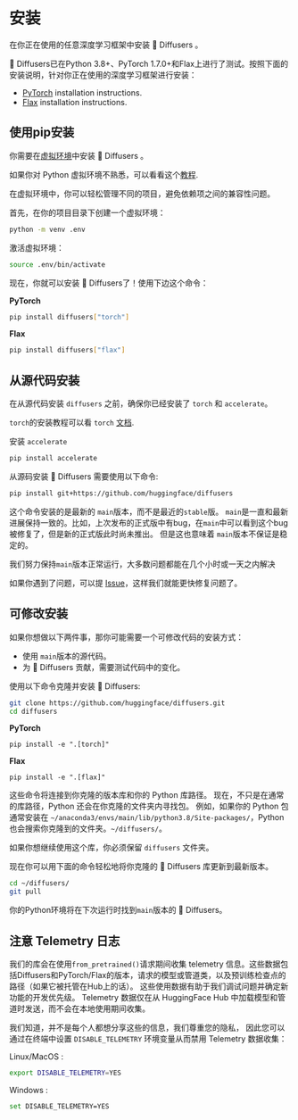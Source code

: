 <!--Copyright 2024 The HuggingFace Team. All rights reserved.

Licensed under the Apache License, Version 2.0 (the "License"); you may not use this file except in compliance with
the License. You may obtain a copy of the License at

http://www.apache.org/licenses/LICENSE-2.0

Unless required by applicable law or agreed to in writing, software distributed under the License is distributed on
an "AS IS" BASIS, WITHOUT WARRANTIES OR CONDITIONS OF ANY KIND, either express or implied. See the License for the
specific language governing permissions and limitations under the License.
-->

# 安装

在你正在使用的任意深度学习框架中安装 🤗 Diffusers 。

🤗 Diffusers已在Python 3.8+、PyTorch 1.7.0+和Flax上进行了测试。按照下面的安装说明，针对你正在使用的深度学习框架进行安装：

- [PyTorch](https://pytorch.org/get-started/locally/) installation instructions.
- [Flax](https://flax.readthedocs.io/en/latest/) installation instructions.

## 使用pip安装

你需要在[虚拟环境](https://docs.python.org/3/library/venv.html)中安装 🤗 Diffusers 。

如果你对 Python 虚拟环境不熟悉，可以看看这个[教程](https://packaging.python.org/guides/installing-using-pip-and-virtual-environments/).

在虚拟环境中，你可以轻松管理不同的项目，避免依赖项之间的兼容性问题。

首先，在你的项目目录下创建一个虚拟环境：

```bash
python -m venv .env
```

激活虚拟环境：

```bash
source .env/bin/activate
```

现在，你就可以安装 🤗 Diffusers了！使用下边这个命令：

**PyTorch**

```bash
pip install diffusers["torch"]
```

**Flax**

```bash
pip install diffusers["flax"]
```

## 从源代码安装

在从源代码安装 `diffusers` 之前，确保你已经安装了 `torch` 和 `accelerate`。

`torch`的安装教程可以看 `torch` [文档](https://pytorch.org/get-started/locally/#start-locally).

安装 `accelerate`

```bash
pip install accelerate
```

从源码安装 🤗 Diffusers 需要使用以下命令:

```bash
pip install git+https://github.com/huggingface/diffusers
```

这个命令安装的是最新的 `main`版本，而不是最近的`stable`版。
`main`是一直和最新进展保持一致的。比如，上次发布的正式版中有bug，在`main`中可以看到这个bug被修复了，但是新的正式版此时尚未推出。
但是这也意味着 `main`版本不保证是稳定的。

我们努力保持`main`版本正常运行，大多数问题都能在几个小时或一天之内解决

如果你遇到了问题，可以提 [Issue](https://github.com/huggingface/transformers/issues)，这样我们就能更快修复问题了。

## 可修改安装

如果你想做以下两件事，那你可能需要一个可修改代码的安装方式：

* 使用 `main`版本的源代码。
* 为 🤗 Diffusers 贡献，需要测试代码中的变化。

使用以下命令克隆并安装 🤗 Diffusers:

```bash
git clone https://github.com/huggingface/diffusers.git
cd diffusers
```

**PyTorch**

```
pip install -e ".[torch]"
```

**Flax**

```
pip install -e ".[flax]"
```

这些命令将连接到你克隆的版本库和你的 Python 库路径。
现在，不只是在通常的库路径，Python 还会在你克隆的文件夹内寻找包。
例如，如果你的 Python 包通常安装在 `~/anaconda3/envs/main/lib/python3.8/Site-packages/`，Python 也会搜索你克隆到的文件夹。`~/diffusers/`。

<Tip warning={true}>

如果你想继续使用这个库，你必须保留 `diffusers` 文件夹。

</Tip>


现在你可以用下面的命令轻松地将你克隆的 🤗 Diffusers 库更新到最新版本。

```bash
cd ~/diffusers/
git pull
```

你的Python环境将在下次运行时找到`main`版本的 🤗 Diffusers。

## 注意 Telemetry 日志

我们的库会在使用`from_pretrained()`请求期间收集 telemetry 信息。这些数据包括Diffusers和PyTorch/Flax的版本，请求的模型或管道类，以及预训练检查点的路径（如果它被托管在Hub上的话）。
这些使用数据有助于我们调试问题并确定新功能的开发优先级。
Telemetry 数据仅在从 HuggingFace Hub 中加载模型和管道时发送，而不会在本地使用期间收集。

我们知道，并不是每个人都想分享这些的信息，我们尊重您的隐私，
因此您可以通过在终端中设置 `DISABLE_TELEMETRY` 环境变量从而禁用 Telemetry 数据收集：


Linux/MacOS :
```bash
export DISABLE_TELEMETRY=YES
```

Windows :
```bash
set DISABLE_TELEMETRY=YES
```